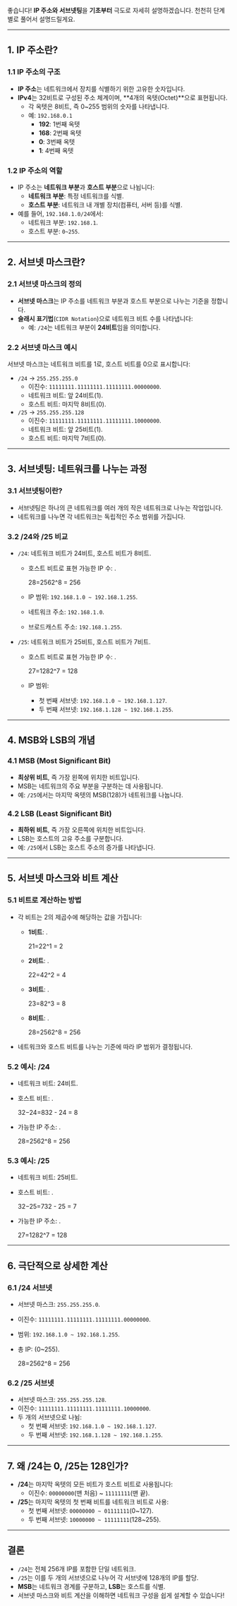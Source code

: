 좋습니다! **IP 주소와 서브넷팅**을 **기초부터** 극도로 자세히 설명하겠습니다. 천천히 단계별로 풀어서 설명드릴게요.

---

## **1. IP 주소란?**

### **1.1 IP 주소의 구조**

- **IP 주소**는 네트워크에서 장치를 식별하기 위한 고유한 숫자입니다.
- **IPv4**는 32비트로 구성된 주소 체계이며, **4개의 옥텟(Octet)**으로 표현됩니다.
    - 각 옥텟은 8비트, 즉 0~255 범위의 숫자를 나타냅니다.
    - 예: `192.168.0.1`
        - **192**: 1번째 옥텟
        - **168**: 2번째 옥텟
        - **0**: 3번째 옥텟
        - **1**: 4번째 옥텟

### **1.2 IP 주소의 역할**

- IP 주소는 **네트워크 부분**과 **호스트 부분**으로 나뉩니다:
    - **네트워크 부분**: 특정 네트워크를 식별.
    - **호스트 부분**: 네트워크 내 개별 장치(컴퓨터, 서버 등)를 식별.
- 예를 들어, `192.168.1.0/24`에서:
    - 네트워크 부분: `192.168.1`.
    - 호스트 부분: `0~255`.

---

## **2. 서브넷 마스크란?**

### **2.1 서브넷 마스크의 정의**

- **서브넷 마스크**는 IP 주소를 네트워크 부분과 호스트 부분으로 나누는 기준을 정합니다.
- **슬래시 표기법**(`CIDR Notation`)으로 네트워크 비트 수를 나타냅니다:
    - 예: `/24`는 네트워크 부분이 **24비트**임을 의미합니다.

### **2.2 서브넷 마스크 예시**

서브넷 마스크는 네트워크 비트를 1로, 호스트 비트를 0으로 표시합니다:

- `/24` → `255.255.255.0`
    - 이진수: `11111111.11111111.11111111.00000000`.
    - 네트워크 비트: 앞 24비트(1).
    - 호스트 비트: 마지막 8비트(0).
- `/25` → `255.255.255.128`
    - 이진수: `11111111.11111111.11111111.10000000`.
    - 네트워크 비트: 앞 25비트(1).
    - 호스트 비트: 마지막 7비트(0).

---

## **3. 서브넷팅: 네트워크를 나누는 과정**

### **3.1 서브넷팅이란?**

- 서브넷팅은 하나의 큰 네트워크를 여러 개의 작은 네트워크로 나누는 작업입니다.
- 네트워크를 나누면 각 네트워크는 독립적인 주소 범위를 가집니다.

### **3.2 /24와 /25 비교**

- `/24`: 네트워크 비트가 24비트, 호스트 비트가 8비트.
    - 호스트 비트로 표현 가능한 IP 수: .
        
        28=2562^8 = 256
        
    - IP 범위: `192.168.1.0 ~ 192.168.1.255`.
    - 네트워크 주소: `192.168.1.0`.
    - 브로드캐스트 주소: `192.168.1.255`.
- `/25`: 네트워크 비트가 25비트, 호스트 비트가 7비트.
    - 호스트 비트로 표현 가능한 IP 수: .
        
        27=1282^7 = 128
        
    - IP 범위:
        - 첫 번째 서브넷: `192.168.1.0 ~ 192.168.1.127`.
        - 두 번째 서브넷: `192.168.1.128 ~ 192.168.1.255`.

---

## **4. MSB와 LSB의 개념**

### **4.1 MSB (Most Significant Bit)**

- **최상위 비트**, 즉 가장 왼쪽에 위치한 비트입니다.
- MSB는 네트워크의 주요 부분을 구분하는 데 사용됩니다.
- 예: `/25`에서는 마지막 옥텟의 MSB(128)가 네트워크를 나눕니다.

### **4.2 LSB (Least Significant Bit)**

- **최하위 비트**, 즉 가장 오른쪽에 위치한 비트입니다.
- LSB는 호스트의 고유 주소를 구분합니다.
- 예: `/25`에서 LSB는 호스트 주소의 증가를 나타냅니다.

---

## **5. 서브넷 마스크와 비트 계산**

### **5.1 비트로 계산하는 방법**

- 각 비트는 2의 제곱수에 해당하는 값을 가집니다:
    - **1비트**: .
        
        21=22^1 = 2
        
    - **2비트**: .
        
        22=42^2 = 4
        
    - **3비트**: .
        
        23=82^3 = 8
        
    - **8비트**: .
        
        28=2562^8 = 256
        
- 네트워크와 호스트 비트를 나누는 기준에 따라 IP 범위가 결정됩니다.

### **5.2 예시: /24**

- 네트워크 비트: 24비트.
- 호스트 비트: .
    
    32−24=832 - 24 = 8
    
- 가능한 IP 주소: .
    
    28=2562^8 = 256
    

### **5.3 예시: /25**

- 네트워크 비트: 25비트.
- 호스트 비트: .
    
    32−25=732 - 25 = 7
    
- 가능한 IP 주소: .
    
    27=1282^7 = 128
    

---

## **6. 극단적으로 상세한 계산**

### **6.1 /24 서브넷**

- 서브넷 마스크: `255.255.255.0`.
- 이진수: `11111111.11111111.11111111.00000000`.
- 범위: `192.168.1.0 ~ 192.168.1.255`.
- 총 IP:  (0~255).
    
    28=2562^8 = 256
    

### **6.2 /25 서브넷**

- 서브넷 마스크: `255.255.255.128`.
- 이진수: `11111111.11111111.11111111.10000000`.
- 두 개의 서브넷으로 나뉨:
    - 첫 번째 서브넷: `192.168.1.0 ~ 192.168.1.127`.
    - 두 번째 서브넷: `192.168.1.128 ~ 192.168.1.255`.

---

## **7. 왜 /24는 0, /25는 128인가?**

- **/24**는 마지막 옥텟의 모든 비트가 호스트 비트로 사용됩니다:
    - 이진수: `00000000`(맨 처음) ~ `11111111`(맨 끝).
- **/25**는 마지막 옥텟의 첫 번째 비트를 네트워크 비트로 사용:
    - 첫 번째 서브넷: `00000000 ~ 01111111`(0~127).
    - 두 번째 서브넷: `10000000 ~ 11111111`(128~255).

---

## **결론**

- `/24`는 전체 256개 IP를 포함한 단일 네트워크.
- `/25`는 이를 두 개의 서브넷으로 나누어 각 서브넷에 128개의 IP를 할당.
- **MSB**는 네트워크 경계를 구분하고, **LSB**는 호스트를 식별.
- 서브넷 마스크와 비트 계산을 이해하면 네트워크 구성을 쉽게 설계할 수 있습니다!